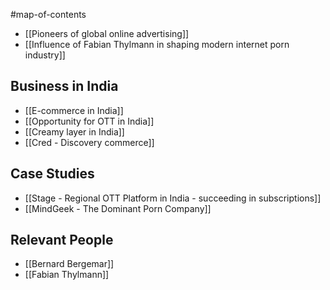 #map-of-contents 

- [[Pioneers of global online advertising]]
- [[Influence of Fabian Thylmann in shaping modern internet porn industry]]

## Business in India
- [[E-commerce in India]]
- [[Opportunity for OTT in India]]
- [[Creamy layer in India]]
- [[Cred - Discovery commerce]]

## Case Studies
- [[Stage - Regional OTT Platform in India - succeeding in subscriptions]]
- [[MindGeek - The Dominant Porn Company]]

## Relevant People
- [[Bernard Bergemar]]
- [[Fabian Thylmann]]